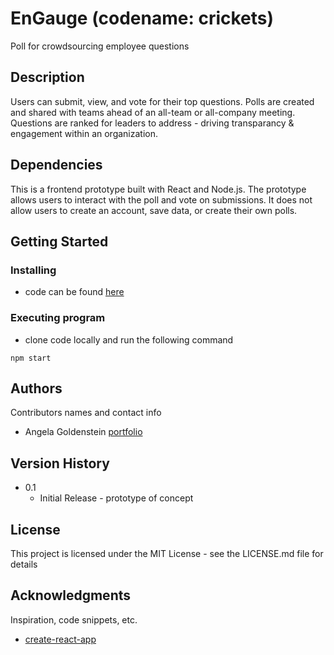 # EnGauge (codename: crickets)

Poll for crowdsourcing employee questions 

## Description

Users can submit, view, and vote for their top questions. Polls are created and shared with teams ahead of an all-team or all-company meeting. Questions are ranked for leaders to address - driving transparancy & engagement within an organization.

## Dependencies

This is a frontend prototype built with React and Node.js. The prototype allows users to interact with the poll and vote on submissions. It does not allow users to create an account, save data, or create their own polls.

## Getting Started

### Installing

* code can be found [here](https://github.com/amagolden/crickets)

### Executing program

* clone code locally and run the following command
```
npm start
```

## Authors

Contributors names and contact info

* Angela Goldenstein [portfolio](https://amagolden.github.io)

## Version History

* 0.1
    * Initial Release - prototype of concept

## License

This project is licensed under the MIT License - see the LICENSE.md file for details

## Acknowledgments

Inspiration, code snippets, etc.
* [create-react-app](https://create-react-app.dev)